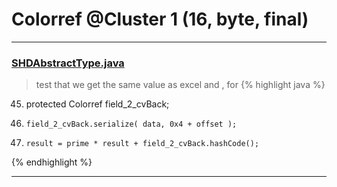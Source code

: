 # Colorref @Cluster 1 (16, byte, final)

***

### [SHDAbstractType.java](https://searchcode.com/codesearch/view/97384258/)
> test that we get the same value as excel and , for 
{% highlight java %}
45. protected Colorref field_2_cvBack;
64.     field_2_cvBack.serialize( data, 0x4 + offset );
108.     result = prime * result + field_2_cvBack.hashCode();
{% endhighlight %}

***

